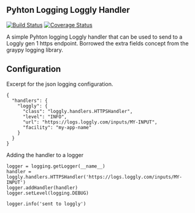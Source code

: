 Pyhton Logging Loggly Handler
-----------------------------

[![Build Status](https://travis-ci.org/kennedyj/loggly-handler.png?branch=master)](https://travis-ci.org/kennedyj/loggly-handler) [![Coverage Status](https://coveralls.io/repos/kennedyj/loggly-handler/badge.png?branch=master)](https://coveralls.io/r/kennedyj/loggly-handler?branch=master)

A simple Pyhton logging Loggly handler that can be used to send to a Loggly gen 1 https endpoint. Borrowed the extra fields concept from the graypy logging library.

## Configuration

Excerpt for the json logging configuration.

    {
      "handlers": {
        "loggly": {
          "class": "loggly.handlers.HTTPSHandler",
          "level": "INFO",
          "url": "https://logs.loggly.com/inputs/MY-INPUT",
          "facility": "my-app-name"
        }
      }
    }

Adding the handler to a logger

    logger = logging.getLogger(__name__)
    handler = loggly.handlers.HTTPSHandler('https://logs.loggly.com/inputs/MY-INPUT')
    logger.addHandler(handler)
    logger.setLevel(logging.DEBUG)

    logger.info('sent to loggly')
